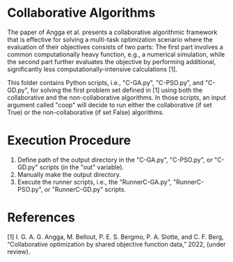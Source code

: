 # Collaborative Algorithms
The paper of Angga et al. presents a collaborative algorithmic framework that is effective for solving a multi-task optimization scenario where the evaluation of their objectives consists of two parts: The first part involves a common computationally heavy function, e.g., a numerical simulation, while the second part further evaluates the objective by performing additional, significantly less computationally-intensive calculations [1].

This folder contains Python scripts, i.e., "C-GA.py", "C-PSO.py", and "C-GD.py", for solving the first problem set defined in [1] using both the collaborative and the non-collaborative algorithms. In those scripts, an input argument called "coop" will decide to run either the collaborative (if set True) or the non-collaborative (if set False) algorithms.

# Execution Procedure
1. Define path of the output directory in the "C-GA.py", "C-PSO.py", or "C-GD.py" scripts (in the "out" variable).
2. Manually make the output directory.
3. Execute the runner scripts, i.e., the "RunnerC-GA.py", "RunnerC-PSO.py", or "RunnerC-GD.py" scripts.

# References
[1] I. G. A. G. Angga, M. Bellout, P. E. S. Bergmo, P. A. Slotte, and C. F. Berg, “Collaborative optimization by shared objective function data,” 2022, (under review).
